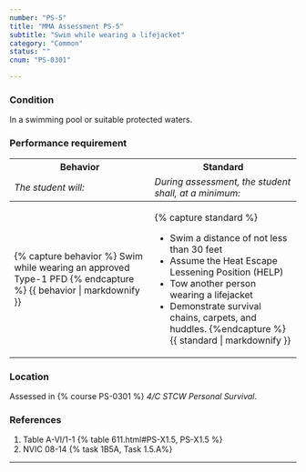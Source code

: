```yaml
---
number: "PS-5"
title: "MMA Assessment PS-5"
subtitle: "Swim while wearing a lifejacket"
category: "Common"
status: ""
cnum: "PS-0301"

---
```

### Condition

In a swimming pool or suitable protected waters.

### Performance requirement 

<table width='100%' class='Guidelines'>
 <thead>
 <tr>
     <th class='thirty'>Behavior</th>
     <th class='seventy'>Standard</th>
 </tr>
 <tr>
     <td><em>The student will:</em></td>
     <td><em>During assessment, the student shall, at a minimum:</em></td>
 </tr>
 </thead>
 <tbody>
 

<tr><td>

{% capture behavior %}
Swim while wearing an approved Type-1 PFD
{% endcapture %}
{{ behavior | markdownify }}

</td><td>

{% capture standard %}
*  Swim a distance of not less than 30 feet
*  Assume the Heat Escape Lessening Position (HELP)
*  Tow another person wearing a lifejacket
*  Demonstrate survival chains, carpets, and huddles.
{%endcapture %}
{{ standard | markdownify }}

</td></tr>



 </tbody>
 </table>

### Location

Assessed in  {% course  PS-0301 %}  *4/C STCW Personal Survival*.

### References

1.  Table A-VI/1-1 {% table 611.html#PS-X1.5, PS-X1.5 %}
1.  NVIC 08-14 {% task 1B5A, Task 1.5.A%}

***

